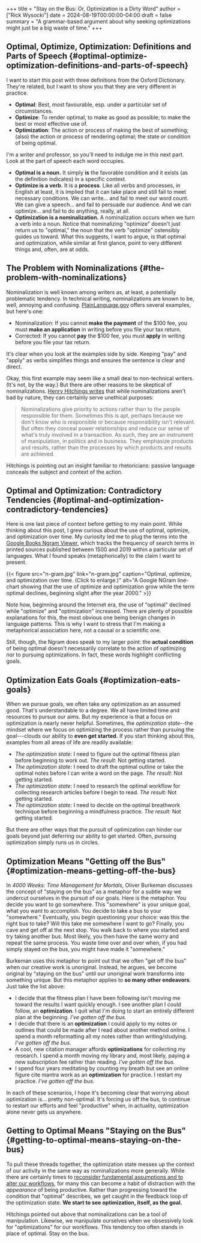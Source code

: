 +++
title = "Stay on the Bus: Or, Optimization is a Dirty Word"
author = ["Rick Wysocki"]
date = 2024-08-19T00:00:00-04:00
draft = false
summary = "A grammar-based argument about why seeking optimizations might just be a big waste of time."
+++

## Optimal, Optimize, Optimization: Definitions and Parts of Speech {#optimal-optimize-optimization-definitions-and-parts-of-speech}

I want to start this post with three definitions from the Oxford
Dictionary. They're related, but I want to show you that they are very
different in practice.

-   **Optimal**: Best, most favourable, esp. under a particular set of
    circumstances.
-   **Optimize**: To render optimal, to make as good as possible; to make
    the best or most effective use of.
-   **Optimization**: The action or process of making the best of something;
    (also) the action or process of rendering optimal; the state or
    condition of being optimal.

I'm a writer and professor, so you'll need to indulge me in this next
part. Look at the part of speech each word occupies.

-   **Optimal is a noun.** It simply **is** the favorable condition and it
    exists (as the definition indicates) in a specific context.
-   **Optimize is a verb.** It is a **process**. Like all verbs and processes,
    in English at least, it is implied that it can take place and still
    fail to meet necessary conditions. We can write... and fail to meet
    our word count. We can give a speech... and fail to persuade our
    audience. And we can optimize... and fail to do anything, really, at
    all.
-   **Optimization is a nominalization.** A nominalization occurs when we
    turn a verb into a noun. Notice that nominalizing "optimize" doesn't
    just return us to "optimal," the noun that the verb "optimize"
    ostensibly guides us toward. What this suggests, I want to argue, is
    that optimal and optimization, while similar at first glance, point to
    very different things and, often, are at odds.


## The Problem with Nominalizations {#the-problem-with-nominalizations}

Nominalization is well known among writers as, at least, a potentially
problematic tendency. In technical writing, nominalizations are known to
be, well, annoying and confusing.
[PlainLanguage.gov](https://www.plainlanguage.gov/guidelines/words/avoid-hidden-verbs/#:~:text=What%20are%20hidden%20verbs%3F)
offers several examples, but here's one:

-   Nominalization: If you cannot **make the payment** of the $100 fee, you
    must **make an application** in writing before you file your tax return.
-   Corrected: If you cannot **pay** the $100 fee, you must **apply** in
    writing before you file your tax return.

It's clear when you look at the examples side by side. Keeping "pay" and
"apply" as verbs simplifies things and ensures the sentence is clear and
direct.

Okay, this first example may seem like a small deal to non-technical
writers. (It's not, by the way.) But there are other reasons to be
skeptical of nominalizations.
[Henry
Hitchings writes](https://archive.nytimes.com/opinionator.blogs.nytimes.com/2013/04/05/the-dark-side-of-verbs-as-nouns/) that while nominalizations aren't bad by nature, they
can certainly serve unethical purposes:

> Nominalizations give priority to actions rather than to the people
> responsible for them. Sometimes this is apt, perhaps because we don't
> know who is responsible or because responsibility isn't relevant. But
> often they conceal power relationships and reduce our sense of what's
> truly involved in a transaction. As such, they are an instrument of
> manipulation, in politics and in business. They emphasize products and
> results, rather than the processes by which products and results are
> achieved.

Hitchings is pointing out an insight familiar to rhetoricians: passive
language conceals the subject and context of the action.


## Optimal and Optimization: Contradictory Tendencies {#optimal-and-optimization-contradictory-tendencies}

Here is one last piece of context before getting to my main point. While
thinking about this post, I grew curious about the use of optimal,
optimize, and optimization over time. My curiosity led me to plug the
terms into the [Google Books Ngram
Viewer](https://books.google.com/ngrams/), which tracks the frequency of search terms in printed sources
published between 1500 and 2019 within a particular set of languages.
What I found speaks (metaphorically) to the claim I want to present.

{{&lt; figure src="n-gram.jpg" link="n-gram.jpg" caption="Optimal,
optimize, and optimization over time. (Click to enlarge.)" alt="A Google
NGram line-chart showing that the use of optimize and optimization grow
while the term optimal declines, beginning slight after the year 2000."
&gt;}}

Note how, beginning around the Internet era, the use of "optimal"
declined while "optimize" and "optimization" increased. There are plenty
of possible explanations for this, the most obvious one being benign
changes in language patterns. This is why I want to stress that I'm
making a metaphorical association here, not a causal or a scientific
one.

Still, though, the Ngram does speak to my larger point: the **actual
condition** of being optimal doesn't necessarily correlate to the action
of optimizing nor to pursuing optimizations. In fact, these words
highlight conflicting goals.


## Optimization Eats Goals {#optimization-eats-goals}

When we pursue goals, we often take any optimization as an assumed good.
That's understandable to a degree. We all have limited time and
resources to pursue our aims. But my experience is that a focus on
optimization is nearly never helpful. Sometimes, the _optimization
state_--the mindset where we focus on optimizing the process rather than
pursuing the goal---clouds our ability to **even get started.** If you
start thinking about this, examples from all areas of life are readily
available:

-   _The optimization state:_ I need to figure out the optimal fitness
    plan before beginning to work out. _The result_: Not getting started.
-   _The optimization state:_ I need to draft the optimal outline or take
    the optimal notes before I can write a word on the page. _The result_:
    Not getting started.
-   _The optimization state:_ I need to research the optimal workflow for
    collecting research articles before I begin to read. _The result:_ Not
    getting started.
-   _The optimization state:_ I need to decide on the optimal breathwork
    technique before beginning a mindfulness practice. _The result:_ Not
    getting started.

But there are other ways that the pursuit of optimization can hinder our
goals beyond just deferring our ability to get started. Often, pursuing
optimization simply runs us in circles.


## Optimization Means "Getting off the Bus" {#optimization-means-getting-off-the-bus}

In _4000 Weeks: Time Management for Mortals_, Oliver Burkeman discusses
the concept of "staying on the bus" as a metaphor for a subtle way we
undercut ourselves in the pursuit of our goals. Here is the metaphor.
You decide you want to go somewhere. This "somewhere" is your unique
goal, what you want to accomplish. You decide to take a bus to your
"somewhere." Eventually, you begin questioning your choice: was this the
right bus to take? Will this take me somewhere I want to go? Finally,
you cave and get off at the next stop. You walk back to where you
started and try taking another bus. Most likely, you then have the same
worry and repeat the same process. You waste time over and over when, if
you had simply stayed on the bus, you might have made it "somewhere."

Burkeman uses this metaphor to point out that we often "get off the bus"
when our creative work is unoriginal. Instead, he argues, we become
original by "staying on the bus" until our unoriginal work transforms
into something unique. But this metaphor applies to **so many other
endeavors**. Just take the list above:

-   I decide that the fitness plan I have been following isn't moving me
    toward the results I want quickly enough. I see another plan I could
    follow, an **optimization**. I quit what I'm doing to start an entirely
    different plan at the beginning. _I've gotten off the bus._
-   I decide that there is an **optimization** I could apply to my notes or
    outlines that could be made after I read about another method online.
    I spend a month reformatting all my notes rather than
    writing/studying. _I've gotten off the bus._
-   A cool, new citation manager affords **optimizations** for collecting my
    research. I spend a month moving my library and, most likely, paying a
    new subscription fee rather than reading. _I've gotten off the bus._
-   I spend four years meditating by counting my breath but see an online
    figure cite mantra work as an **optimization** for practice. I restart
    my practice. _I've gotten off the bus._

In each of these scenarios, I hope it's becoming clear that worrying
about optimization is... pretty non-optimal. It's forcing us off the
bus, to continue to restart our efforts and feel "productive" when, in
actuality, optimization alone never gets us anywhere.


## Getting to Optimal Means "Staying on the Bus" {#getting-to-optimal-means-staying-on-the-bus}

To pull these threads together, the optimization state messes up the
context of our activity in the same way as nominalizations more
generally. While there are certainly times to
[reconsider
fundamental assumptions and to alter our workflows](https://learnhowtolearn.org/how-to-build-extremely-quickly/), for many this can
become a habit of distraction with the _appearance_ of being productive.
Rather than progressing toward the condition that "optimal" describes,
we get caught in the feedback loop of the optimization state. **We start
to see optimization, itself, as the goal.**

Hitchings pointed out above that nominalizations can be a tool of
manipulation. Likewise, we manipulate ourselves when we obsessively look
for "optimizations" for our workflows. This tendency too often stands in
place of optimal. Stay on the bus.
